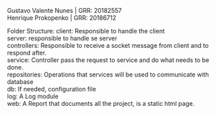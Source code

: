 Gustavo Valente Nunes | GRR: 20182557 </br>
Henrique Prokopenko   | GRR: 20186712 </br>

Folder Structure:
    client: Responsible to handle the client </br>
    server: responsible to handle se server </br>
        controllers: Responsible to receive a socket message from client and to respond after. </br>
        service: Controller pass the request to service and do what needs to be done. </br>
        repositories: Operations that services will be used to communicate with database </br>
    db: If needed, configuration file </br>
    log: A Log module </br>
    web: A Report that documents all the project, is a static html page.
